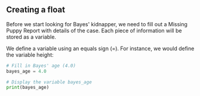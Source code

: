 ## Creating a float
Before we start looking for Bayes' kidnapper, we need to fill out a Missing Puppy Report with details of the case. Each piece of information will be stored as a variable.  

We define a variable using an equals sign (=). For instance, we would define the variable height:

```Python
# Fill in Bayes' age (4.0)
bayes_age = 4.0

# Display the variable bayes_age
print(bayes_age)
```

